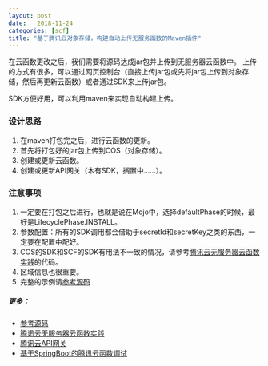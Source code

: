 ```yaml
---
layout: post
date:   2018-11-24
categories: [scf]
title: "基于腾讯云对象存储，构建自动上传无服务函数的Maven插件"
---
```


在云函数更改之后，我们需要将源码达成jar包并上传到无服务器云函数中。
上传的方式有很多，可以通过网页控制台（直接上传jar包或先将jar包上传到对象存储，然后再更新云函数）或者通过SDK来上传jar包。

SDK方便好用，可以利用maven来实现自动构建上传。

### 设计思路
1. 在maven打包完之后，进行云函数的更新。
2. 首先将打包好的jar包上传到COS（对象存储）。
3. 创建或更新云函数。
4. 创建或更新API网关（木有SDK，搁置中……）。

### 注意事项
1. 一定要在打包之后进行，也就是说在Mojo中，选择defaultPhase的时候，最好是LifecyclePhase.INSTALL。
2. 参数配置：所有的SDK调用都会借助于secretId和secretKey之类的东西，一定要在配置中配好。
3. COS的SDK和SCF的SDK有用法不一致的情况，请参考[腾讯云无服务器云函数实践](http://blog.ecsoya.work/%E8%85%BE%E8%AE%AF%E4%BA%91/2018/11/20/scf.html)的代码。
4. 区域信息也很重要。
5. 完整的示例请[参考源码](https://github.com/ecsoya/tencent-function-gateway)

##### 更多：
* [参考源码](https://github.com/ecsoya/tencent-function-gateway)
* [腾讯云无服务器云函数实践](http://blog.ecsoya.work/%E8%85%BE%E8%AE%AF%E4%BA%91/2018/11/20/scf.html)
* [腾讯云API网关](http://blog.ecsoya.work/%E8%85%BE%E8%AE%AF%E4%BA%91/2018/11/21/api-gateway.html)
* [基于SpringBoot的腾讯云函数调试](http://blog.ecsoya.work/%E8%85%BE%E8%AE%AF%E4%BA%91/2018/11/22/scf-boot.html)
